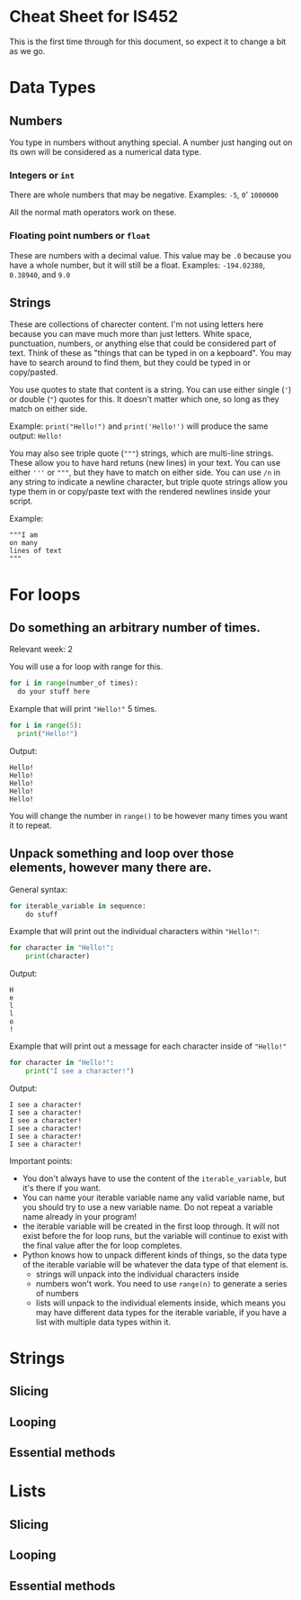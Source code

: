 # Cheat Sheet for IS452

This is the first time through for this document, so expect it to change a bit as we go.

# Data Types

## Numbers

You type in numbers without anything special.  A number just hanging out on its own will be considered as a numerical data type.

### Integers or `int`

There are whole numbers that may be negative.  Examples:  `-5`, `0`' `1000000`

All the normal math operators work on these.

### Floating point numbers or `float`

These are numbers with a decimal value.  This value may be `.0` because you have a whole number, but it will still be a float.  Examples:  `-194.02380`, `0.38940`, and `9.0`

## Strings

These are collections of charecter content.  I'm not using letters here because you can mave much more than just letters.  White space, punctuation, numbers, or anything else that could be considered part of text.  Think of these as "things that can be typed in on a kepboard".  You may have to search around to find them, but they could be typed in or copy/pasted.

You use quotes to state that content is a string.  You can use either single (`'`) or double (`"`) quotes for this.  It doesn't matter which one, so long as they match on either side.

Example:  `print("Hello!")` and `print('Hello!')` will produce the same output:  `Hello!`

You may also see triple quote (`"""`) strings, which are multi-line strings.  These allow you to have hard retuns (new lines) in your text.  You can use either `'''` or `"""`, but they have to match on either side.  You can use `/n` in any string to indicate a newline character, but triple quote strings allow you type them in or copy/paste text with the rendered newlines inside your script. 

Example:

``` text
"""I am
on many
lines of text
"""
```

# For loops

## Do something an arbitrary number of times.

Relevant week:  2

You will use a for loop with range for this.

``` python
for i in range(number_of times):
  do your stuff here
```

Example that will print `"Hello!"` 5 times.

``` python
for i in range(5):
  print("Hello!") 
```

Output:

``` text
Hello!
Hello!
Hello!
Hello!
Hello!
```
You will change the number in `range()` to be however many times you want it to repeat.


## Unpack something and loop over those elements, however many there are.

General syntax:

``` python
for iterable_variable in sequence:
    do stuff
```

Example that will print out the individual characters within `"Hello!"`:

``` python
for character in "Hello!": 
    print(character)
```

Output:

``` text
H
e
l
l
o
!
```


Example that will print out a message for each character inside of `"Hello!"`

``` python
for character in "Hello!":
    print("I see a character!")
```

Output:

``` text
I see a character!
I see a character!
I see a character!
I see a character!
I see a character!
I see a character!
```

Important points:

* You don't always have to use the content of the `iterable_variable`, but it's there if you want.  
* You can name your iterable variable name any valid variable name, but you should try to use a new variable name. Do not repeat a variable name already in your program!
* the iterable variable will be created in the first loop through.  It will not exist before the for loop runs, but the variable will continue to exist with the final value after the for loop completes.
* Python knows how to unpack different kinds of things, so the data type of the iterable variable will be whatever the data type of that element is.
    * strings will unpack into the individual characters inside
    * numbers won't work. You need to use `range(n)` to generate a series of numbers
    * lists will unpack to the individual elements inside, which means you may have different data types for the iterable variable, if you have a list with multiple data types within it.


# Strings

## Slicing

## Looping

## Essential methods

# Lists

## Slicing

## Looping

## Essential methods
